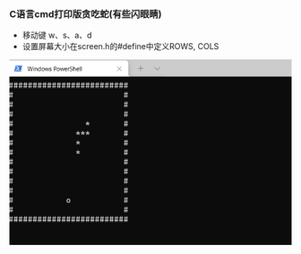 ### C语言cmd打印版贪吃蛇(有些闪眼睛)

- 移动键 w、s、a、d
- 设置屏幕大小在screen.h的#define中定义ROWS, COLS

![img.png](img.png)

